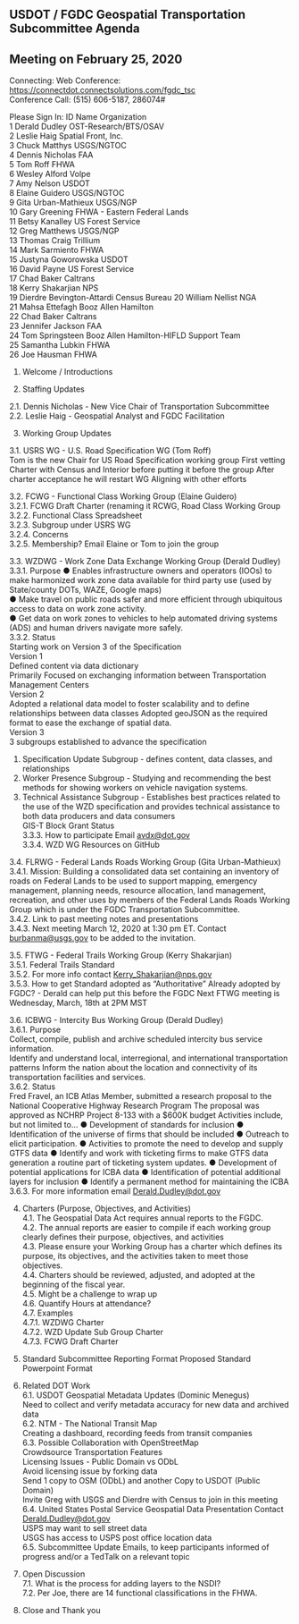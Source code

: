 
## USDOT / FGDC Geospatial Transportation Subcommittee Agenda
## Meeting on February 25, 2020

Connecting:
Web Conference: https://connectdot.connectsolutions.com/fgdc_tsc   
Conference Call: (515) 606-5187, 286074#   

Please Sign In:
ID     Name     Organization     
1 Derald Dudley OST-Research/BTS/OSAV    
2 Leslie Haig Spatial Front, Inc.    
3 Chuck Matthys USGS/NGTOC    
4 Dennis Nicholas FAA    
5 Tom Roff FHWA    
6 Wesley Alford Volpe    
7 Amy Nelson USDOT    
8 Elaine Guidero USGS/NGTOC    
9 Gita Urban-Mathieux USGS/NGP   
10 Gary Greening FHWA - Eastern Federal Lands   
11 Betsy Kanalley US Forest Service   
12 Greg Matthews USGS/NGP   
13 Thomas Craig Trillium   
14 Mark Sarmiento FHWA   
15 Justyna Goworowska USDOT  
16 David Payne US Forest Service  
17 Chad Baker Caltrans   
18 Kerry Shakarjian NPS   
19 Dierdre Bevington-Attardi Census Bureau 
20 William Nellist NGA  
21 Mahsa Ettefagh Booz Allen Hamilton  
22 Chad Baker Caltrans  
23 Jennifer Jackson FAA  
24 Tom Springsteen Booz Allen Hamilton-HIFLD Support Team   
25 Samantha Lubkin FHWA   
26 Joe Hausman FHWA   


1. Welcome / Introductions   

2. Staffing Updates   

2.1. Dennis Nicholas - New Vice Chair of Transportation Subcommittee   
2.2. Leslie Haig - Geospatial Analyst and FGDC Facilitation    

3. Working Group Updates

3.1. USRS WG - U.S. Road Specification WG (Tom Roff)   
Tom is the new Chair for US Road Specification working group
First vetting Charter with Census and Interior before putting it before the group
After charter acceptance he will restart WG
Aligning with other efforts

3.2. FCWG - Functional Class Working Group (Elaine Guidero)   
3.2.1. FCWG Draft Charter (renaming it RCWG, Road Class Working
Group   
3.2.2. Functional Class Spreadsheet   
3.2.3. Subgroup under USRS WG   
3.2.4. Concerns   
3.2.5. Membership? Email Elaine or Tom to join the group   

3.3. WZDWG - Work Zone Data Exchange Working Group (Derald Dudley)   
3.3.1. Purpose
● Enables infrastructure owners and operators (IOOs) to make harmonized
work zone data available for third party use (used by State/county DOTs,
WAZE, Google maps)   
● Make travel on public roads safer and more efficient through ubiquitous
access to data on work zone activity.   
● Get data on work zones to vehicles to help automated driving systems
(ADS) and human drivers navigate more safely.   
3.3.2. Status   
Starting work on Version 3 of the Specification   
Version 1   
Defined content via data dictionary   
Primarily Focused on exchanging information between Transportation Management Centers   
Version 2   
Adopted a relational data model to foster scalability and to define relationships between data classes
Adopted geoJSON as the required format to ease the exchange of spatial data.   
Version 3   
3 subgroups established to advance the specification   
1) Specification Update Subgroup - defines content, data
classes, and relationships   
2) Worker Presence Subgroup - Studying and recommending
the best methods for showing workers on vehicle navigation
systems.   
3) Technical Assistance Subgroup - Establishes best
practices related to the use of the WZD specification and
provides technical assistance to both data producers and
data consumers   
GIS-T Block
Grant Status   
3.3.3. How to participate
Email avdx@dot.gov   
3.3.4. WZD WG Resources on GitHub   

3.4. FLRWG - Federal Lands Roads Working Group (Gita Urban-Mathieux)   
3.4.1. Mission: Building a consolidated data set containing an inventory
of roads on Federal Lands to be used to support mapping, emergency
management, planning needs, resource allocation, land management,
recreation, and other uses by members of the Federal Lands Roads
Working Group which is under the FGDC Transportation Subcommittee.   
3.4.2. Link to past meeting notes and presentations   
3.4.3. Next meeting March 12, 2020 at 1:30 pm ET. Contact
burbanma@usgs.gov to be added to the invitation.   

3.5. FTWG - Federal Trails Working Group (Kerry Shakarjian)   
3.5.1. Federal Trails Standard   
3.5.2. For more info contact Kerry_Shakarjian@nps.gov   
3.5.3. How to get Standard adopted as “Authoritative”
Already adopted by FGDC? - Derald can help put this before the FGDC
Next FTWG meeting is Wednesday, March, 18th at 2PM MST   

3.6. ICBWG - Intercity Bus Working Group (Derald Dudley)   
3.6.1. Purpose   
Collect, compile, publish and archive scheduled intercity bus service
information.   
Identify and understand local, interregional, and international
transportation patterns
Inform the nation about the location and connectivity of its transportation
facilities and services.   
3.6.2. Status   
Fred Fravel, an ICB Atlas Member, submitted a research proposal to the
National Cooperative Highway Research Program
The proposal was approved as NCHRP Project 8-133 with a $600K
budget
Activities include, but not limited to…
● Development of standards for inclusion
● Identification of the universe of firms that should be included
● Outreach to elicit participation.
● Activities to promote the need to develop and supply GTFS data
● Identify and work with ticketing firms to make GTFS data
generation a routine part of ticketing system updates.
● Development of potential applications for ICBA data
● Identification of potential additional layers for inclusion
● Identify a permanent method for maintaining the ICBA   
3.6.3. For more information email Derald.Dudley@dot.gov   

4. Charters (Purpose, Objectives, and Activities)   
4.1. The Geospatial Data Act requires annual reports to the FGDC.   
4.2. The annual reports are easier to compile if each working group clearly
defines their purpose, objectives, and activities   
4.3. Please ensure your Working Group has a charter which defines its
purpose, its objectives, and the activities taken to meet those objectives.   
4.4. Charters should be reviewed, adjusted, and adopted at the beginning of
the fiscal year.   
4.5. Might be a challenge to wrap up   
4.6. Quantify Hours at attendance?   
4.7. Examples   
4.7.1. WZDWG Charter   
4.7.2. WZD Update Sub Group Charter   
4.7.3. FCWG Draft Charter   
   
5. Standard Subcommittee Reporting Format
Proposed Standard Powerpoint Format  
   
6. Related DOT Work   
6.1. USDOT Geospatial Metadata Updates (Dominic Menegus)   
Need to collect and verify metadata accuracy for new data and archived data   
6.2. NTM - The National Transit Map   
Creating a dashboard, recording feeds from transit companies   
6.3. Possible Collaboration with OpenStreetMap   
Crowdsource Transportation Features   
Licensing Issues - Public Domain vs ODbL   
Avoid licensing issue by forking data   
Send 1 copy to OSM (ODbL) and another Copy to USDOT (Public Domain)   
Invite Greg with USGS and Dierdre with Census to join in this meeting   
6.4. United States Postal Service Geospatial Data Presentation Contact
Derald.Dudley@dot.gov   
USPS may want to sell street data   
USGS has access to USPS post office location data   
6.5. Subcommittee Update Emails, to keep participants informed of progress
and/or a TedTalk on a relevant topic   

7. Open Discussion   
7.1. What is the process for adding layers to the NSDI?   
7.2. Per Joe, there are 14 functional classifications in the FHWA.   

8. Close and Thank you   
